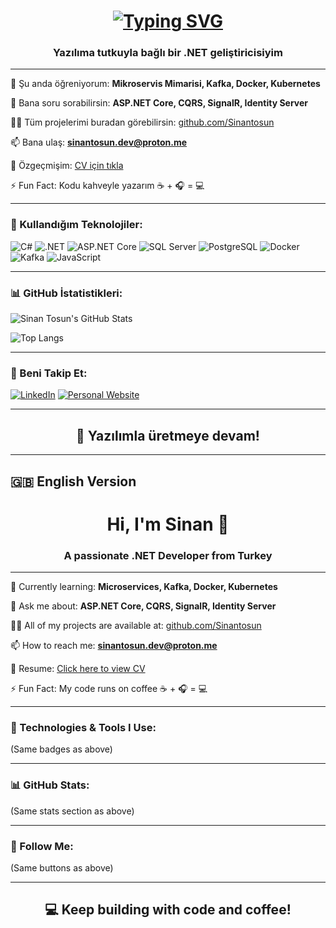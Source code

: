 <h1 align="center">
  <a href="#">
    <img src="https://readme-typing-svg.herokuapp.com?font=Source+Code+Pro&size=30&pause=1000&color=F75C7E&center=true&vCenter=true&width=435&lines=Merhaba%2C+ben+Sinan+%F0%9F%91%8B" alt="Typing SVG" />
  </a>
</h1>


<h3 align="center">Yazılıma tutkuyla bağlı bir .NET geliştiricisiyim</h3>

---

🌱 Şu anda öğreniyorum: **Mikroservis Mimarisi, Kafka, Docker, Kubernetes**

💬 Bana soru sorabilirsin: **ASP.NET Core, CQRS, SignalR, Identity Server**

👨‍💻 Tüm projelerimi buradan görebilirsin: [github.com/Sinantosun](https://github.com/Sinantosun)

📫 Bana ulaş: **sinantosun.dev@proton.me**

📄 Özgeçmişim: [CV için tıkla](https://your-cv-link.com)

⚡ Fun Fact: Kodu kahveyle yazarım ☕ + 🎧 = 💻

---

### 🧰 Kullandığım Teknolojiler:

![C#](https://img.shields.io/badge/C%23-239120?style=for-the-badge&logo=c-sharp&logoColor=white)
![.NET](https://img.shields.io/badge/.NET-512BD4?style=for-the-badge&logo=dotnet&logoColor=white)
![ASP.NET Core](https://img.shields.io/badge/ASP.NET_Core-512BD4?style=for-the-badge&logo=dotnet&logoColor=white)
![SQL Server](https://img.shields.io/badge/SQL_Server-CC2927?style=for-the-badge&logo=microsoftsqlserver&logoColor=white)
![PostgreSQL](https://img.shields.io/badge/PostgreSQL-4169E1?style=for-the-badge&logo=postgresql&logoColor=white)
![Docker](https://img.shields.io/badge/Docker-2496ED?style=for-the-badge&logo=docker&logoColor=white)
![Kafka](https://img.shields.io/badge/Apache_Kafka-231F20?style=for-the-badge&logo=apachekafka&logoColor=white)
![JavaScript](https://img.shields.io/badge/JavaScript-F7DF1E?style=for-the-badge&logo=javascript&logoColor=black)

---

### 📊 GitHub İstatistikleri:

![Sinan Tosun's GitHub Stats](https://github-readme-stats.vercel.app/api?username=Sinantosun&show_icons=true&theme=radical)

![Top Langs](https://github-readme-stats.vercel.app/api/top-langs/?username=Sinantosun&layout=compact&theme=tokyonight)

---

### 🔗 Beni Takip Et:

[![LinkedIn](https://img.shields.io/badge/LinkedIn-blue?style=for-the-badge&logo=linkedin&logoColor=white)](https://linkedin.com/in/senin-linkin)
[![Personal Website](https://img.shields.io/badge/Website-black?style=for-the-badge&logo=github&logoColor=white)](https://sinantosun.dev)

---

<h2 align="center">🧡 Yazılımla üretmeye devam!</h2>

---

## 🇬🇧 English Version

<h1 align="center">Hi, I'm Sinan 👋</h1>
<h3 align="center">A passionate .NET Developer from Turkey</h3>

---

🌱 Currently learning: **Microservices, Kafka, Docker, Kubernetes**

💬 Ask me about: **ASP.NET Core, CQRS, SignalR, Identity Server**

👨‍💻 All of my projects are available at: [github.com/Sinantosun](https://github.com/Sinantosun)

📫 How to reach me: **sinantosun.dev@proton.me**

📄 Resume: [Click here to view CV](https://your-cv-link.com)

⚡ Fun Fact: My code runs on coffee ☕ + 🎧 = 💻

---

### 🧰 Technologies & Tools I Use:

(Same badges as above)

---

### 📊 GitHub Stats:

(Same stats section as above)

---

### 🔗 Follow Me:

(Same buttons as above)

---

<h2 align="center">💻 Keep building with code and coffee!</h2>
